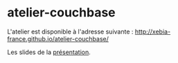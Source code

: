 atelier-couchbase
=================
L'atelier est disponible à l'adresse suivante : http://xebia-france.github.io/atelier-couchbase/

Les slides de la [présentation](https://github.com/xebia-france/atelier-couchbase/blob/solution/src/main/resources/Couchbase%20TechEvent.pdf).

